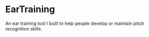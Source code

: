 # EarTraining

An ear training tool I built to help people develop or maintain pitch recognition skills.
